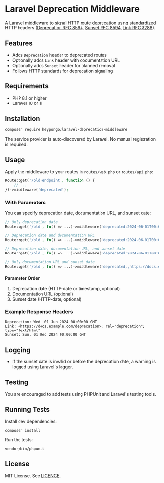 # Laravel Deprecation Middleware

A Laravel middleware to signal HTTP route deprecation using standardized HTTP headers ([Deprecation RFC 8594](https://www.rfc-editor.org/rfc/rfc8594), [Sunset RFC 8594](https://datatracker.ietf.org/doc/html/rfc8594), [Link RFC 8288](https://www.rfc-editor.org/rfc/rfc8288)).

## Features
- Adds `Deprecation` header to deprecated routes
- Optionally adds `Link` header with documentation URL
- Optionally adds `Sunset` header for planned removal
- Follows HTTP standards for deprecation signaling

## Requirements
- PHP 8.1 or higher
- Laravel 10 or 11

## Installation

```bash
composer require heypongo/laravel-deprecation-middleware
```

The service provider is auto-discovered by Laravel. No manual registration is required.

## Usage

Apply the middleware to your routes in `routes/web.php` or `routes/api.php`:

```php
Route::get('/old-endpoint', function () {
    // ...
})->middleware('deprecated');
```

### With Parameters
You can specify deprecation date, documentation URL, and sunset date:

```php
// Only deprecation date
Route::get('/old', fn() => ...)->middleware('deprecated:2024-06-01T00:00:00Z');

// Deprecation date and documentation URL
Route::get('/old', fn() => ...)->middleware('deprecated:2024-06-01T00:00:00Z,https://docs.example.com/deprecation');

// Deprecation date, documentation URL, and sunset date
Route::get('/old', fn() => ...)->middleware('deprecated:2024-06-01T00:00:00Z,https://docs.example.com/deprecation,2024-12-01T00:00:00Z');

// Only documentation URL and sunset date
Route::get('/old', fn() => ...)->middleware('deprecated,,https://docs.example.com/deprecation,2024-12-01T00:00:00Z');
```

#### Parameter Order
1. Deprecation date (HTTP-date or timestamp, optional)
2. Documentation URL (optional)
3. Sunset date (HTTP-date, optional)

### Example Response Headers
```
Deprecation: Wed, 01 Jun 2024 00:00:00 GMT
Link: <https://docs.example.com/deprecation>; rel="deprecation"; type="text/html"
Sunset: Sun, 01 Dec 2024 00:00:00 GMT
```

## Logging
- If the sunset date is invalid or before the deprecation date, a warning is logged using Laravel's logger.

## Testing
You are encouraged to add tests using PHPUnit and Laravel's testing tools.

## Running Tests

Install dev dependencies:

```bash
composer install
```

Run the tests:

```bash
vendor/bin/phpunit
```

## License
MIT License. See [LICENCE](LICENCE).
